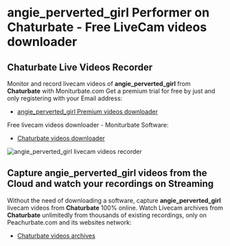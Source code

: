 # angie_perverted_girl Performer on Chaturbate - Free LiveCam videos downloader

## Chaturbate Live Videos Recorder

Monitor and record livecam videos of **angie_perverted_girl** from **Chaturbate** with Moniturbate.com
Get a premium trial for free by just and only registering with your Email address:
* [angie_perverted_girl Premium videos downloader](https://moniturbate.com/request-demo-licence-key.html)

Free livecam videos downloader - Moniturbate Software:
* [Chaturbate videos downloader](https://moniturbate.com/moniturbate-download-software.html)

![angie_perverted_girl livecam videos recorder](https://peachurnet.com/templates/moniturbate-software.png)


## Capture angie_perverted_girl videos from the Cloud and watch your recordings on Streaming

Without the need of downloading a software, capture **angie_perverted_girl** livecam videos from **Chaturbate** 100% online.
Watch Livecam archives from **Chaturbate** unlimitedly from thousands of existing recordings, only on Peachurbate.com and its websites network:
* [Chaturbate videos archives](https://peachurnet.com/)